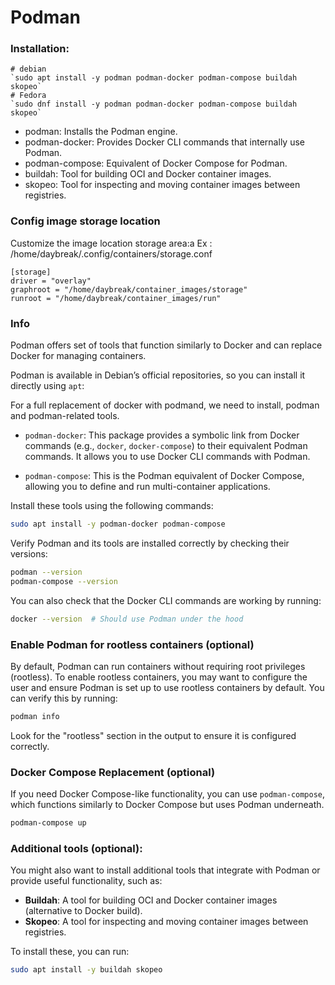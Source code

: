 # Podman

### Installation:

```
# debian
`sudo apt install -y podman podman-docker podman-compose buildah skopeo`
# Fedora
`sudo dnf install -y podman podman-docker podman-compose buildah skopeo`
```

- podman: Installs the Podman engine.
- podman-docker: Provides Docker CLI commands that internally use Podman.
- podman-compose: Equivalent of Docker Compose for Podman.
- buildah: Tool for building OCI and Docker container images.
- skopeo: Tool for inspecting and moving container images between registries.

### Config image storage location

Customize the image location storage area:a
Ex : /home/daybreak/.config/containers/storage.conf
```
[storage]
driver = "overlay"
graphroot = "/home/daybreak/container_images/storage"
runroot = "/home/daybreak/container_images/run"
```

### Info

Podman offers set of tools that function similarly to Docker and can replace Docker for managing containers.

Podman is available in Debian’s official repositories, so you can install it directly using `apt`:

For a full replacement of docker with podmand, we need to install, podman and  podman-related tools.

- `podman-docker`: This package provides a symbolic link from Docker commands 
(e.g., `docker`, `docker-compose`) to their equivalent Podman commands. 
It allows you to use Docker CLI commands with Podman.

- `podman-compose`: This is the Podman equivalent of Docker Compose, allowing you to define and run 
multi-container applications.

Install these tools using the following commands:

```bash
sudo apt install -y podman-docker podman-compose
```
Verify Podman and its tools are installed correctly by checking their versions:

```bash
podman --version
podman-compose --version
```

You can also check that the Docker CLI commands are working by running:

```bash
docker --version  # Should use Podman under the hood
```

### Enable Podman for rootless containers (optional)

By default, Podman can run containers without requiring root privileges (rootless). 
To enable rootless containers, you may want to configure the user and ensure Podman is set up to use 
rootless containers by default. You can verify this by running:

```bash
podman info
```

Look for the "rootless" section in the output to ensure it is configured correctly.

###  Docker Compose Replacement (optional)
If you need Docker Compose-like functionality, you can use `podman-compose`, which functions similarly to 
Docker Compose but uses Podman underneath.

```bash
podman-compose up
```

### Additional tools (optional):
You might also want to install additional tools that integrate with Podman or provide useful functionality, 
such as:

- **Buildah**: A tool for building OCI and Docker container images (alternative to Docker build).
- **Skopeo**: A tool for inspecting and moving container images between registries.

To install these, you can run:

```bash
sudo apt install -y buildah skopeo
```

